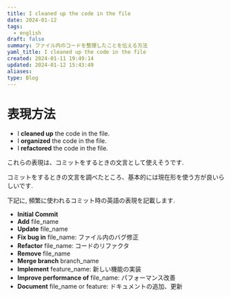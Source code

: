 ```yaml
---
title: I cleaned up the code in the file
date: 2024-01-12
tags:
  - english
draft: false
summary: ファイル内のコードを整理したことを伝える方法
yaml_title: I cleaned up the code in the file
created: 2024-01-11 19:49:14
updated: 2024-01-12 15:43:49
aliases: 
type: Blog
---
```

# 表現方法
- I **cleaned up** the code in the file. 
- I **organized** the code in the file.
- I **refactored** the code in the file.

これらの表現は、コミットをするときの文言として使えそうです.

コミットをするときの文言を調べたところ、基本的には現在形を使う方が良いらしいです.

下記に, 頻繁に使われるコミット時の英語の表現を記載します.

- **Initial Commit**
- **Add** file_name
- **Update** file_name
- **Fix bug in** file_name: ファイル内のバグ修正
- **Refactor** file_name: コードのリファクタ
- **Remove** file_name
- **Merge branch** branch_name
- **Implement** feature_name: 新しい機能の実装
- **Improve performance of** file_name: パフォーマンス改善
- **Document** file_name or feature: ドキュメントの追加、更新
